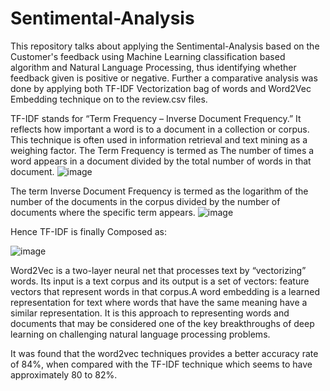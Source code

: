 # Sentimental-Analysis

This repository talks about applying the Sentimental-Analysis based on the Customer's feedback using Machine Learning classification based algorithm and Natural Language Processing, thus identifying whether feedback given is positive or negative. Further a comparative analysis was done by applying both TF-IDF Vectorization bag of words and Word2Vec Embedding technique on to the review.csv files.

TF-IDF stands for “Term Frequency – Inverse Document Frequency.” It reflects how important a word is to a document in a collection or corpus. This technique is often used in information retrieval and text mining as a weighing factor.
The Term Frequency is termed as The number of times a word appears in a document divided by the total number of words in that document.
![image](https://user-images.githubusercontent.com/63364350/116404525-57443200-a84c-11eb-96b6-a46f16ca864c.png)

The term Inverse Document Frequency is termed as the logarithm of the number of the documents in the corpus divided by the number of documents where the specific term appears.
![image](https://user-images.githubusercontent.com/63364350/116404594-6aef9880-a84c-11eb-82ee-70cbbb98fcf4.png)

Hence TF-IDF is finally Composed as:

![image](https://user-images.githubusercontent.com/63364350/116404621-704ce300-a84c-11eb-9493-1c6202a579e1.png)

Word2Vec is a two-layer neural net that processes text by “vectorizing” words. Its input is a text corpus and its output is a set of vectors: feature vectors that represent words in that corpus.A word embedding is a learned representation for text where words that have the same meaning have a similar representation. It is this approach to representing words and documents that may be considered one of the key breakthroughs of deep learning on challenging natural language processing problems.

It was found that the word2vec techniques provides a better accuracy rate of 84%, when compared with the TF-IDF technique which seems to have approximately 80 to 82%. 
